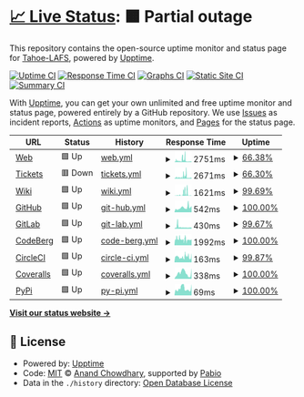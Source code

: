 # [📈 Live Status](https://tahoe-lafs.github.io/infrastructure-upptime): <!--live status--> **🟧 Partial outage**

This repository contains the open-source uptime monitor and status page for [Tahoe-LAFS](https://tahoe-lafs.org/), powered by [Upptime](https://github.com/upptime/upptime).

[![Uptime CI](https://github.com/tahoe-lafs/infrastructure-upptime/workflows/Uptime%20CI/badge.svg)](https://github.com/tahoe-lafs/infrastructure-upptime/actions?query=workflow%3A%22Uptime+CI%22)
[![Response Time CI](https://github.com/tahoe-lafs/infrastructure-upptime/workflows/Response%20Time%20CI/badge.svg)](https://github.com/tahoe-lafs/infrastructure-upptime/actions?query=workflow%3A%22Response+Time+CI%22)
[![Graphs CI](https://github.com/tahoe-lafs/infrastructure-upptime/workflows/Graphs%20CI/badge.svg)](https://github.com/tahoe-lafs/infrastructure-upptime/actions?query=workflow%3A%22Graphs+CI%22)
[![Static Site CI](https://github.com/tahoe-lafs/infrastructure-upptime/workflows/Static%20Site%20CI/badge.svg)](https://github.com/tahoe-lafs/infrastructure-upptime/actions?query=workflow%3A%22Static+Site+CI%22)
[![Summary CI](https://github.com/tahoe-lafs/infrastructure-upptime/workflows/Summary%20CI/badge.svg)](https://github.com/tahoe-lafs/infrastructure-upptime/actions?query=workflow%3A%22Summary+CI%22)

With [Upptime](https://upptime.js.org), you can get your own unlimited and free uptime monitor and status page, powered entirely by a GitHub repository. We use [Issues](https://github.com/tahoe-lafs/infrastructure-upptime/issues) as incident reports, [Actions](https://github.com/tahoe-lafs/infrastructure-upptime/actions) as uptime monitors, and [Pages](https://tahoe-lafs.github.io//infrastructure-upptime) for the status page.

<!--start: status pages-->
<!-- This summary is generated by Upptime (https://github.com/upptime/upptime) -->
<!-- Do not edit this manually, your changes will be overwritten -->
<!-- prettier-ignore -->
| URL | Status | History | Response Time | Uptime |
| --- | ------ | ------- | ------------- | ------ |
| <img alt="" src="https://icons.duckduckgo.com/ip3/www.tahoe-lafs.org.ico" height="13"> [Web](https://www.tahoe-lafs.org/) | 🟩 Up | [web.yml](https://github.com/tahoe-lafs/infrastructure-upptime/commits/HEAD/history/web.yml) | <details><summary><img alt="Response time graph" src="./graphs/web/response-time-week.png" height="20"> 2751ms</summary><br><a href="https://Tahoe-LAFS.github.io/infrastructure-upptime/history/web"><img alt="Response time 5849" src="https://img.shields.io/endpoint?url=https%3A%2F%2Fraw.githubusercontent.com%2Ftahoe-lafs%2Finfrastructure-upptime%2FHEAD%2Fapi%2Fweb%2Fresponse-time.json"></a><br><a href="https://Tahoe-LAFS.github.io/infrastructure-upptime/history/web"><img alt="24-hour response time 919" src="https://img.shields.io/endpoint?url=https%3A%2F%2Fraw.githubusercontent.com%2Ftahoe-lafs%2Finfrastructure-upptime%2FHEAD%2Fapi%2Fweb%2Fresponse-time-day.json"></a><br><a href="https://Tahoe-LAFS.github.io/infrastructure-upptime/history/web"><img alt="7-day response time 2751" src="https://img.shields.io/endpoint?url=https%3A%2F%2Fraw.githubusercontent.com%2Ftahoe-lafs%2Finfrastructure-upptime%2FHEAD%2Fapi%2Fweb%2Fresponse-time-week.json"></a><br><a href="https://Tahoe-LAFS.github.io/infrastructure-upptime/history/web"><img alt="30-day response time 7518" src="https://img.shields.io/endpoint?url=https%3A%2F%2Fraw.githubusercontent.com%2Ftahoe-lafs%2Finfrastructure-upptime%2FHEAD%2Fapi%2Fweb%2Fresponse-time-month.json"></a><br><a href="https://Tahoe-LAFS.github.io/infrastructure-upptime/history/web"><img alt="1-year response time 5849" src="https://img.shields.io/endpoint?url=https%3A%2F%2Fraw.githubusercontent.com%2Ftahoe-lafs%2Finfrastructure-upptime%2FHEAD%2Fapi%2Fweb%2Fresponse-time-year.json"></a></details> | <details><summary><a href="https://Tahoe-LAFS.github.io/infrastructure-upptime/history/web">66.38%</a></summary><a href="https://Tahoe-LAFS.github.io/infrastructure-upptime/history/web"><img alt="All-time uptime 81.48%" src="https://img.shields.io/endpoint?url=https%3A%2F%2Fraw.githubusercontent.com%2Ftahoe-lafs%2Finfrastructure-upptime%2FHEAD%2Fapi%2Fweb%2Fuptime.json"></a><br><a href="https://Tahoe-LAFS.github.io/infrastructure-upptime/history/web"><img alt="24-hour uptime 14.52%" src="https://img.shields.io/endpoint?url=https%3A%2F%2Fraw.githubusercontent.com%2Ftahoe-lafs%2Finfrastructure-upptime%2FHEAD%2Fapi%2Fweb%2Fuptime-day.json"></a><br><a href="https://Tahoe-LAFS.github.io/infrastructure-upptime/history/web"><img alt="7-day uptime 66.38%" src="https://img.shields.io/endpoint?url=https%3A%2F%2Fraw.githubusercontent.com%2Ftahoe-lafs%2Finfrastructure-upptime%2FHEAD%2Fapi%2Fweb%2Fuptime-week.json"></a><br><a href="https://Tahoe-LAFS.github.io/infrastructure-upptime/history/web"><img alt="30-day uptime 66.07%" src="https://img.shields.io/endpoint?url=https%3A%2F%2Fraw.githubusercontent.com%2Ftahoe-lafs%2Finfrastructure-upptime%2FHEAD%2Fapi%2Fweb%2Fuptime-month.json"></a><br><a href="https://Tahoe-LAFS.github.io/infrastructure-upptime/history/web"><img alt="1-year uptime 81.48%" src="https://img.shields.io/endpoint?url=https%3A%2F%2Fraw.githubusercontent.com%2Ftahoe-lafs%2Finfrastructure-upptime%2FHEAD%2Fapi%2Fweb%2Fuptime-year.json"></a></details>
| <img alt="" src="https://icons.duckduckgo.com/ip3/tahoe-lafs.org.ico" height="13"> [Tickets](https://tahoe-lafs.org/trac/tahoe-lafs/query) | 🟥 Down | [tickets.yml](https://github.com/tahoe-lafs/infrastructure-upptime/commits/HEAD/history/tickets.yml) | <details><summary><img alt="Response time graph" src="./graphs/tickets/response-time-week.png" height="20"> 2671ms</summary><br><a href="https://Tahoe-LAFS.github.io/infrastructure-upptime/history/tickets"><img alt="Response time 6259" src="https://img.shields.io/endpoint?url=https%3A%2F%2Fraw.githubusercontent.com%2Ftahoe-lafs%2Finfrastructure-upptime%2FHEAD%2Fapi%2Ftickets%2Fresponse-time.json"></a><br><a href="https://Tahoe-LAFS.github.io/infrastructure-upptime/history/tickets"><img alt="24-hour response time 1060" src="https://img.shields.io/endpoint?url=https%3A%2F%2Fraw.githubusercontent.com%2Ftahoe-lafs%2Finfrastructure-upptime%2FHEAD%2Fapi%2Ftickets%2Fresponse-time-day.json"></a><br><a href="https://Tahoe-LAFS.github.io/infrastructure-upptime/history/tickets"><img alt="7-day response time 2671" src="https://img.shields.io/endpoint?url=https%3A%2F%2Fraw.githubusercontent.com%2Ftahoe-lafs%2Finfrastructure-upptime%2FHEAD%2Fapi%2Ftickets%2Fresponse-time-week.json"></a><br><a href="https://Tahoe-LAFS.github.io/infrastructure-upptime/history/tickets"><img alt="30-day response time 8032" src="https://img.shields.io/endpoint?url=https%3A%2F%2Fraw.githubusercontent.com%2Ftahoe-lafs%2Finfrastructure-upptime%2FHEAD%2Fapi%2Ftickets%2Fresponse-time-month.json"></a><br><a href="https://Tahoe-LAFS.github.io/infrastructure-upptime/history/tickets"><img alt="1-year response time 6259" src="https://img.shields.io/endpoint?url=https%3A%2F%2Fraw.githubusercontent.com%2Ftahoe-lafs%2Finfrastructure-upptime%2FHEAD%2Fapi%2Ftickets%2Fresponse-time-year.json"></a></details> | <details><summary><a href="https://Tahoe-LAFS.github.io/infrastructure-upptime/history/tickets">66.30%</a></summary><a href="https://Tahoe-LAFS.github.io/infrastructure-upptime/history/tickets"><img alt="All-time uptime 81.35%" src="https://img.shields.io/endpoint?url=https%3A%2F%2Fraw.githubusercontent.com%2Ftahoe-lafs%2Finfrastructure-upptime%2FHEAD%2Fapi%2Ftickets%2Fuptime.json"></a><br><a href="https://Tahoe-LAFS.github.io/infrastructure-upptime/history/tickets"><img alt="24-hour uptime 13.93%" src="https://img.shields.io/endpoint?url=https%3A%2F%2Fraw.githubusercontent.com%2Ftahoe-lafs%2Finfrastructure-upptime%2FHEAD%2Fapi%2Ftickets%2Fuptime-day.json"></a><br><a href="https://Tahoe-LAFS.github.io/infrastructure-upptime/history/tickets"><img alt="7-day uptime 66.30%" src="https://img.shields.io/endpoint?url=https%3A%2F%2Fraw.githubusercontent.com%2Ftahoe-lafs%2Finfrastructure-upptime%2FHEAD%2Fapi%2Ftickets%2Fuptime-week.json"></a><br><a href="https://Tahoe-LAFS.github.io/infrastructure-upptime/history/tickets"><img alt="30-day uptime 65.86%" src="https://img.shields.io/endpoint?url=https%3A%2F%2Fraw.githubusercontent.com%2Ftahoe-lafs%2Finfrastructure-upptime%2FHEAD%2Fapi%2Ftickets%2Fuptime-month.json"></a><br><a href="https://Tahoe-LAFS.github.io/infrastructure-upptime/history/tickets"><img alt="1-year uptime 81.35%" src="https://img.shields.io/endpoint?url=https%3A%2F%2Fraw.githubusercontent.com%2Ftahoe-lafs%2Finfrastructure-upptime%2FHEAD%2Fapi%2Ftickets%2Fuptime-year.json"></a></details>
| <img alt="" src="https://icons.duckduckgo.com/ip3/tahoe-lafs.org.ico" height="13"> [Wiki](https://tahoe-lafs.org/trac/tahoe-lafs/wiki) | 🟩 Up | [wiki.yml](https://github.com/tahoe-lafs/infrastructure-upptime/commits/HEAD/history/wiki.yml) | <details><summary><img alt="Response time graph" src="./graphs/wiki/response-time-week.png" height="20"> 1621ms</summary><br><a href="https://Tahoe-LAFS.github.io/infrastructure-upptime/history/wiki"><img alt="Response time 5225" src="https://img.shields.io/endpoint?url=https%3A%2F%2Fraw.githubusercontent.com%2Ftahoe-lafs%2Finfrastructure-upptime%2FHEAD%2Fapi%2Fwiki%2Fresponse-time.json"></a><br><a href="https://Tahoe-LAFS.github.io/infrastructure-upptime/history/wiki"><img alt="24-hour response time 160" src="https://img.shields.io/endpoint?url=https%3A%2F%2Fraw.githubusercontent.com%2Ftahoe-lafs%2Finfrastructure-upptime%2FHEAD%2Fapi%2Fwiki%2Fresponse-time-day.json"></a><br><a href="https://Tahoe-LAFS.github.io/infrastructure-upptime/history/wiki"><img alt="7-day response time 1621" src="https://img.shields.io/endpoint?url=https%3A%2F%2Fraw.githubusercontent.com%2Ftahoe-lafs%2Finfrastructure-upptime%2FHEAD%2Fapi%2Fwiki%2Fresponse-time-week.json"></a><br><a href="https://Tahoe-LAFS.github.io/infrastructure-upptime/history/wiki"><img alt="30-day response time 6102" src="https://img.shields.io/endpoint?url=https%3A%2F%2Fraw.githubusercontent.com%2Ftahoe-lafs%2Finfrastructure-upptime%2FHEAD%2Fapi%2Fwiki%2Fresponse-time-month.json"></a><br><a href="https://Tahoe-LAFS.github.io/infrastructure-upptime/history/wiki"><img alt="1-year response time 5225" src="https://img.shields.io/endpoint?url=https%3A%2F%2Fraw.githubusercontent.com%2Ftahoe-lafs%2Finfrastructure-upptime%2FHEAD%2Fapi%2Fwiki%2Fresponse-time-year.json"></a></details> | <details><summary><a href="https://Tahoe-LAFS.github.io/infrastructure-upptime/history/wiki">99.69%</a></summary><a href="https://Tahoe-LAFS.github.io/infrastructure-upptime/history/wiki"><img alt="All-time uptime 99.41%" src="https://img.shields.io/endpoint?url=https%3A%2F%2Fraw.githubusercontent.com%2Ftahoe-lafs%2Finfrastructure-upptime%2FHEAD%2Fapi%2Fwiki%2Fuptime.json"></a><br><a href="https://Tahoe-LAFS.github.io/infrastructure-upptime/history/wiki"><img alt="24-hour uptime 100.00%" src="https://img.shields.io/endpoint?url=https%3A%2F%2Fraw.githubusercontent.com%2Ftahoe-lafs%2Finfrastructure-upptime%2FHEAD%2Fapi%2Fwiki%2Fuptime-day.json"></a><br><a href="https://Tahoe-LAFS.github.io/infrastructure-upptime/history/wiki"><img alt="7-day uptime 99.69%" src="https://img.shields.io/endpoint?url=https%3A%2F%2Fraw.githubusercontent.com%2Ftahoe-lafs%2Finfrastructure-upptime%2FHEAD%2Fapi%2Fwiki%2Fuptime-week.json"></a><br><a href="https://Tahoe-LAFS.github.io/infrastructure-upptime/history/wiki"><img alt="30-day uptime 98.59%" src="https://img.shields.io/endpoint?url=https%3A%2F%2Fraw.githubusercontent.com%2Ftahoe-lafs%2Finfrastructure-upptime%2FHEAD%2Fapi%2Fwiki%2Fuptime-month.json"></a><br><a href="https://Tahoe-LAFS.github.io/infrastructure-upptime/history/wiki"><img alt="1-year uptime 99.41%" src="https://img.shields.io/endpoint?url=https%3A%2F%2Fraw.githubusercontent.com%2Ftahoe-lafs%2Finfrastructure-upptime%2FHEAD%2Fapi%2Fwiki%2Fuptime-year.json"></a></details>
| <img alt="" src="https://icons.duckduckgo.com/ip3/github.com.ico" height="13"> [GitHub](https://github.com/tahoe-lafs) | 🟩 Up | [git-hub.yml](https://github.com/tahoe-lafs/infrastructure-upptime/commits/HEAD/history/git-hub.yml) | <details><summary><img alt="Response time graph" src="./graphs/git-hub/response-time-week.png" height="20"> 542ms</summary><br><a href="https://Tahoe-LAFS.github.io/infrastructure-upptime/history/git-hub"><img alt="Response time 590" src="https://img.shields.io/endpoint?url=https%3A%2F%2Fraw.githubusercontent.com%2Ftahoe-lafs%2Finfrastructure-upptime%2FHEAD%2Fapi%2Fgit-hub%2Fresponse-time.json"></a><br><a href="https://Tahoe-LAFS.github.io/infrastructure-upptime/history/git-hub"><img alt="24-hour response time 667" src="https://img.shields.io/endpoint?url=https%3A%2F%2Fraw.githubusercontent.com%2Ftahoe-lafs%2Finfrastructure-upptime%2FHEAD%2Fapi%2Fgit-hub%2Fresponse-time-day.json"></a><br><a href="https://Tahoe-LAFS.github.io/infrastructure-upptime/history/git-hub"><img alt="7-day response time 542" src="https://img.shields.io/endpoint?url=https%3A%2F%2Fraw.githubusercontent.com%2Ftahoe-lafs%2Finfrastructure-upptime%2FHEAD%2Fapi%2Fgit-hub%2Fresponse-time-week.json"></a><br><a href="https://Tahoe-LAFS.github.io/infrastructure-upptime/history/git-hub"><img alt="30-day response time 502" src="https://img.shields.io/endpoint?url=https%3A%2F%2Fraw.githubusercontent.com%2Ftahoe-lafs%2Finfrastructure-upptime%2FHEAD%2Fapi%2Fgit-hub%2Fresponse-time-month.json"></a><br><a href="https://Tahoe-LAFS.github.io/infrastructure-upptime/history/git-hub"><img alt="1-year response time 590" src="https://img.shields.io/endpoint?url=https%3A%2F%2Fraw.githubusercontent.com%2Ftahoe-lafs%2Finfrastructure-upptime%2FHEAD%2Fapi%2Fgit-hub%2Fresponse-time-year.json"></a></details> | <details><summary><a href="https://Tahoe-LAFS.github.io/infrastructure-upptime/history/git-hub">100.00%</a></summary><a href="https://Tahoe-LAFS.github.io/infrastructure-upptime/history/git-hub"><img alt="All-time uptime 100.00%" src="https://img.shields.io/endpoint?url=https%3A%2F%2Fraw.githubusercontent.com%2Ftahoe-lafs%2Finfrastructure-upptime%2FHEAD%2Fapi%2Fgit-hub%2Fuptime.json"></a><br><a href="https://Tahoe-LAFS.github.io/infrastructure-upptime/history/git-hub"><img alt="24-hour uptime 100.00%" src="https://img.shields.io/endpoint?url=https%3A%2F%2Fraw.githubusercontent.com%2Ftahoe-lafs%2Finfrastructure-upptime%2FHEAD%2Fapi%2Fgit-hub%2Fuptime-day.json"></a><br><a href="https://Tahoe-LAFS.github.io/infrastructure-upptime/history/git-hub"><img alt="7-day uptime 100.00%" src="https://img.shields.io/endpoint?url=https%3A%2F%2Fraw.githubusercontent.com%2Ftahoe-lafs%2Finfrastructure-upptime%2FHEAD%2Fapi%2Fgit-hub%2Fuptime-week.json"></a><br><a href="https://Tahoe-LAFS.github.io/infrastructure-upptime/history/git-hub"><img alt="30-day uptime 100.00%" src="https://img.shields.io/endpoint?url=https%3A%2F%2Fraw.githubusercontent.com%2Ftahoe-lafs%2Finfrastructure-upptime%2FHEAD%2Fapi%2Fgit-hub%2Fuptime-month.json"></a><br><a href="https://Tahoe-LAFS.github.io/infrastructure-upptime/history/git-hub"><img alt="1-year uptime 100.00%" src="https://img.shields.io/endpoint?url=https%3A%2F%2Fraw.githubusercontent.com%2Ftahoe-lafs%2Finfrastructure-upptime%2FHEAD%2Fapi%2Fgit-hub%2Fuptime-year.json"></a></details>
| <img alt="" src="https://icons.duckduckgo.com/ip3/gitlab.com.ico" height="13"> [GitLab](https://gitlab.com/tahoe-lafs) | 🟩 Up | [git-lab.yml](https://github.com/tahoe-lafs/infrastructure-upptime/commits/HEAD/history/git-lab.yml) | <details><summary><img alt="Response time graph" src="./graphs/git-lab/response-time-week.png" height="20"> 430ms</summary><br><a href="https://Tahoe-LAFS.github.io/infrastructure-upptime/history/git-lab"><img alt="Response time 313" src="https://img.shields.io/endpoint?url=https%3A%2F%2Fraw.githubusercontent.com%2Ftahoe-lafs%2Finfrastructure-upptime%2FHEAD%2Fapi%2Fgit-lab%2Fresponse-time.json"></a><br><a href="https://Tahoe-LAFS.github.io/infrastructure-upptime/history/git-lab"><img alt="24-hour response time 285" src="https://img.shields.io/endpoint?url=https%3A%2F%2Fraw.githubusercontent.com%2Ftahoe-lafs%2Finfrastructure-upptime%2FHEAD%2Fapi%2Fgit-lab%2Fresponse-time-day.json"></a><br><a href="https://Tahoe-LAFS.github.io/infrastructure-upptime/history/git-lab"><img alt="7-day response time 430" src="https://img.shields.io/endpoint?url=https%3A%2F%2Fraw.githubusercontent.com%2Ftahoe-lafs%2Finfrastructure-upptime%2FHEAD%2Fapi%2Fgit-lab%2Fresponse-time-week.json"></a><br><a href="https://Tahoe-LAFS.github.io/infrastructure-upptime/history/git-lab"><img alt="30-day response time 347" src="https://img.shields.io/endpoint?url=https%3A%2F%2Fraw.githubusercontent.com%2Ftahoe-lafs%2Finfrastructure-upptime%2FHEAD%2Fapi%2Fgit-lab%2Fresponse-time-month.json"></a><br><a href="https://Tahoe-LAFS.github.io/infrastructure-upptime/history/git-lab"><img alt="1-year response time 313" src="https://img.shields.io/endpoint?url=https%3A%2F%2Fraw.githubusercontent.com%2Ftahoe-lafs%2Finfrastructure-upptime%2FHEAD%2Fapi%2Fgit-lab%2Fresponse-time-year.json"></a></details> | <details><summary><a href="https://Tahoe-LAFS.github.io/infrastructure-upptime/history/git-lab">99.67%</a></summary><a href="https://Tahoe-LAFS.github.io/infrastructure-upptime/history/git-lab"><img alt="All-time uptime 99.97%" src="https://img.shields.io/endpoint?url=https%3A%2F%2Fraw.githubusercontent.com%2Ftahoe-lafs%2Finfrastructure-upptime%2FHEAD%2Fapi%2Fgit-lab%2Fuptime.json"></a><br><a href="https://Tahoe-LAFS.github.io/infrastructure-upptime/history/git-lab"><img alt="24-hour uptime 100.00%" src="https://img.shields.io/endpoint?url=https%3A%2F%2Fraw.githubusercontent.com%2Ftahoe-lafs%2Finfrastructure-upptime%2FHEAD%2Fapi%2Fgit-lab%2Fuptime-day.json"></a><br><a href="https://Tahoe-LAFS.github.io/infrastructure-upptime/history/git-lab"><img alt="7-day uptime 99.67%" src="https://img.shields.io/endpoint?url=https%3A%2F%2Fraw.githubusercontent.com%2Ftahoe-lafs%2Finfrastructure-upptime%2FHEAD%2Fapi%2Fgit-lab%2Fuptime-week.json"></a><br><a href="https://Tahoe-LAFS.github.io/infrastructure-upptime/history/git-lab"><img alt="30-day uptime 99.92%" src="https://img.shields.io/endpoint?url=https%3A%2F%2Fraw.githubusercontent.com%2Ftahoe-lafs%2Finfrastructure-upptime%2FHEAD%2Fapi%2Fgit-lab%2Fuptime-month.json"></a><br><a href="https://Tahoe-LAFS.github.io/infrastructure-upptime/history/git-lab"><img alt="1-year uptime 99.97%" src="https://img.shields.io/endpoint?url=https%3A%2F%2Fraw.githubusercontent.com%2Ftahoe-lafs%2Finfrastructure-upptime%2FHEAD%2Fapi%2Fgit-lab%2Fuptime-year.json"></a></details>
| <img alt="" src="https://icons.duckduckgo.com/ip3/codeberg.org.ico" height="13"> [CodeBerg](https://codeberg.org/tahoe-lafs) | 🟩 Up | [code-berg.yml](https://github.com/tahoe-lafs/infrastructure-upptime/commits/HEAD/history/code-berg.yml) | <details><summary><img alt="Response time graph" src="./graphs/code-berg/response-time-week.png" height="20"> 1992ms</summary><br><a href="https://Tahoe-LAFS.github.io/infrastructure-upptime/history/code-berg"><img alt="Response time 2722" src="https://img.shields.io/endpoint?url=https%3A%2F%2Fraw.githubusercontent.com%2Ftahoe-lafs%2Finfrastructure-upptime%2FHEAD%2Fapi%2Fcode-berg%2Fresponse-time.json"></a><br><a href="https://Tahoe-LAFS.github.io/infrastructure-upptime/history/code-berg"><img alt="24-hour response time 1853" src="https://img.shields.io/endpoint?url=https%3A%2F%2Fraw.githubusercontent.com%2Ftahoe-lafs%2Finfrastructure-upptime%2FHEAD%2Fapi%2Fcode-berg%2Fresponse-time-day.json"></a><br><a href="https://Tahoe-LAFS.github.io/infrastructure-upptime/history/code-berg"><img alt="7-day response time 1992" src="https://img.shields.io/endpoint?url=https%3A%2F%2Fraw.githubusercontent.com%2Ftahoe-lafs%2Finfrastructure-upptime%2FHEAD%2Fapi%2Fcode-berg%2Fresponse-time-week.json"></a><br><a href="https://Tahoe-LAFS.github.io/infrastructure-upptime/history/code-berg"><img alt="30-day response time 2494" src="https://img.shields.io/endpoint?url=https%3A%2F%2Fraw.githubusercontent.com%2Ftahoe-lafs%2Finfrastructure-upptime%2FHEAD%2Fapi%2Fcode-berg%2Fresponse-time-month.json"></a><br><a href="https://Tahoe-LAFS.github.io/infrastructure-upptime/history/code-berg"><img alt="1-year response time 2722" src="https://img.shields.io/endpoint?url=https%3A%2F%2Fraw.githubusercontent.com%2Ftahoe-lafs%2Finfrastructure-upptime%2FHEAD%2Fapi%2Fcode-berg%2Fresponse-time-year.json"></a></details> | <details><summary><a href="https://Tahoe-LAFS.github.io/infrastructure-upptime/history/code-berg">100.00%</a></summary><a href="https://Tahoe-LAFS.github.io/infrastructure-upptime/history/code-berg"><img alt="All-time uptime 99.44%" src="https://img.shields.io/endpoint?url=https%3A%2F%2Fraw.githubusercontent.com%2Ftahoe-lafs%2Finfrastructure-upptime%2FHEAD%2Fapi%2Fcode-berg%2Fuptime.json"></a><br><a href="https://Tahoe-LAFS.github.io/infrastructure-upptime/history/code-berg"><img alt="24-hour uptime 100.00%" src="https://img.shields.io/endpoint?url=https%3A%2F%2Fraw.githubusercontent.com%2Ftahoe-lafs%2Finfrastructure-upptime%2FHEAD%2Fapi%2Fcode-berg%2Fuptime-day.json"></a><br><a href="https://Tahoe-LAFS.github.io/infrastructure-upptime/history/code-berg"><img alt="7-day uptime 100.00%" src="https://img.shields.io/endpoint?url=https%3A%2F%2Fraw.githubusercontent.com%2Ftahoe-lafs%2Finfrastructure-upptime%2FHEAD%2Fapi%2Fcode-berg%2Fuptime-week.json"></a><br><a href="https://Tahoe-LAFS.github.io/infrastructure-upptime/history/code-berg"><img alt="30-day uptime 99.29%" src="https://img.shields.io/endpoint?url=https%3A%2F%2Fraw.githubusercontent.com%2Ftahoe-lafs%2Finfrastructure-upptime%2FHEAD%2Fapi%2Fcode-berg%2Fuptime-month.json"></a><br><a href="https://Tahoe-LAFS.github.io/infrastructure-upptime/history/code-berg"><img alt="1-year uptime 99.44%" src="https://img.shields.io/endpoint?url=https%3A%2F%2Fraw.githubusercontent.com%2Ftahoe-lafs%2Finfrastructure-upptime%2FHEAD%2Fapi%2Fcode-berg%2Fuptime-year.json"></a></details>
| <img alt="" src="https://icons.duckduckgo.com/ip3/app.circleci.com.ico" height="13"> [CircleCI](https://app.circleci.com/pipelines/github/tahoe-lafs/tahoe-lafs) | 🟩 Up | [circle-ci.yml](https://github.com/tahoe-lafs/infrastructure-upptime/commits/HEAD/history/circle-ci.yml) | <details><summary><img alt="Response time graph" src="./graphs/circle-ci/response-time-week.png" height="20"> 163ms</summary><br><a href="https://Tahoe-LAFS.github.io/infrastructure-upptime/history/circle-ci"><img alt="Response time 137" src="https://img.shields.io/endpoint?url=https%3A%2F%2Fraw.githubusercontent.com%2Ftahoe-lafs%2Finfrastructure-upptime%2FHEAD%2Fapi%2Fcircle-ci%2Fresponse-time.json"></a><br><a href="https://Tahoe-LAFS.github.io/infrastructure-upptime/history/circle-ci"><img alt="24-hour response time 167" src="https://img.shields.io/endpoint?url=https%3A%2F%2Fraw.githubusercontent.com%2Ftahoe-lafs%2Finfrastructure-upptime%2FHEAD%2Fapi%2Fcircle-ci%2Fresponse-time-day.json"></a><br><a href="https://Tahoe-LAFS.github.io/infrastructure-upptime/history/circle-ci"><img alt="7-day response time 163" src="https://img.shields.io/endpoint?url=https%3A%2F%2Fraw.githubusercontent.com%2Ftahoe-lafs%2Finfrastructure-upptime%2FHEAD%2Fapi%2Fcircle-ci%2Fresponse-time-week.json"></a><br><a href="https://Tahoe-LAFS.github.io/infrastructure-upptime/history/circle-ci"><img alt="30-day response time 145" src="https://img.shields.io/endpoint?url=https%3A%2F%2Fraw.githubusercontent.com%2Ftahoe-lafs%2Finfrastructure-upptime%2FHEAD%2Fapi%2Fcircle-ci%2Fresponse-time-month.json"></a><br><a href="https://Tahoe-LAFS.github.io/infrastructure-upptime/history/circle-ci"><img alt="1-year response time 137" src="https://img.shields.io/endpoint?url=https%3A%2F%2Fraw.githubusercontent.com%2Ftahoe-lafs%2Finfrastructure-upptime%2FHEAD%2Fapi%2Fcircle-ci%2Fresponse-time-year.json"></a></details> | <details><summary><a href="https://Tahoe-LAFS.github.io/infrastructure-upptime/history/circle-ci">99.87%</a></summary><a href="https://Tahoe-LAFS.github.io/infrastructure-upptime/history/circle-ci"><img alt="All-time uptime 99.60%" src="https://img.shields.io/endpoint?url=https%3A%2F%2Fraw.githubusercontent.com%2Ftahoe-lafs%2Finfrastructure-upptime%2FHEAD%2Fapi%2Fcircle-ci%2Fuptime.json"></a><br><a href="https://Tahoe-LAFS.github.io/infrastructure-upptime/history/circle-ci"><img alt="24-hour uptime 100.00%" src="https://img.shields.io/endpoint?url=https%3A%2F%2Fraw.githubusercontent.com%2Ftahoe-lafs%2Finfrastructure-upptime%2FHEAD%2Fapi%2Fcircle-ci%2Fuptime-day.json"></a><br><a href="https://Tahoe-LAFS.github.io/infrastructure-upptime/history/circle-ci"><img alt="7-day uptime 99.87%" src="https://img.shields.io/endpoint?url=https%3A%2F%2Fraw.githubusercontent.com%2Ftahoe-lafs%2Finfrastructure-upptime%2FHEAD%2Fapi%2Fcircle-ci%2Fuptime-week.json"></a><br><a href="https://Tahoe-LAFS.github.io/infrastructure-upptime/history/circle-ci"><img alt="30-day uptime 99.72%" src="https://img.shields.io/endpoint?url=https%3A%2F%2Fraw.githubusercontent.com%2Ftahoe-lafs%2Finfrastructure-upptime%2FHEAD%2Fapi%2Fcircle-ci%2Fuptime-month.json"></a><br><a href="https://Tahoe-LAFS.github.io/infrastructure-upptime/history/circle-ci"><img alt="1-year uptime 99.60%" src="https://img.shields.io/endpoint?url=https%3A%2F%2Fraw.githubusercontent.com%2Ftahoe-lafs%2Finfrastructure-upptime%2FHEAD%2Fapi%2Fcircle-ci%2Fuptime-year.json"></a></details>
| <img alt="" src="https://icons.duckduckgo.com/ip3/coveralls.io.ico" height="13"> [Coveralls](https://coveralls.io/github/tahoe-lafs) | 🟩 Up | [coveralls.yml](https://github.com/tahoe-lafs/infrastructure-upptime/commits/HEAD/history/coveralls.yml) | <details><summary><img alt="Response time graph" src="./graphs/coveralls/response-time-week.png" height="20"> 338ms</summary><br><a href="https://Tahoe-LAFS.github.io/infrastructure-upptime/history/coveralls"><img alt="Response time 363" src="https://img.shields.io/endpoint?url=https%3A%2F%2Fraw.githubusercontent.com%2Ftahoe-lafs%2Finfrastructure-upptime%2FHEAD%2Fapi%2Fcoveralls%2Fresponse-time.json"></a><br><a href="https://Tahoe-LAFS.github.io/infrastructure-upptime/history/coveralls"><img alt="24-hour response time 252" src="https://img.shields.io/endpoint?url=https%3A%2F%2Fraw.githubusercontent.com%2Ftahoe-lafs%2Finfrastructure-upptime%2FHEAD%2Fapi%2Fcoveralls%2Fresponse-time-day.json"></a><br><a href="https://Tahoe-LAFS.github.io/infrastructure-upptime/history/coveralls"><img alt="7-day response time 338" src="https://img.shields.io/endpoint?url=https%3A%2F%2Fraw.githubusercontent.com%2Ftahoe-lafs%2Finfrastructure-upptime%2FHEAD%2Fapi%2Fcoveralls%2Fresponse-time-week.json"></a><br><a href="https://Tahoe-LAFS.github.io/infrastructure-upptime/history/coveralls"><img alt="30-day response time 360" src="https://img.shields.io/endpoint?url=https%3A%2F%2Fraw.githubusercontent.com%2Ftahoe-lafs%2Finfrastructure-upptime%2FHEAD%2Fapi%2Fcoveralls%2Fresponse-time-month.json"></a><br><a href="https://Tahoe-LAFS.github.io/infrastructure-upptime/history/coveralls"><img alt="1-year response time 363" src="https://img.shields.io/endpoint?url=https%3A%2F%2Fraw.githubusercontent.com%2Ftahoe-lafs%2Finfrastructure-upptime%2FHEAD%2Fapi%2Fcoveralls%2Fresponse-time-year.json"></a></details> | <details><summary><a href="https://Tahoe-LAFS.github.io/infrastructure-upptime/history/coveralls">100.00%</a></summary><a href="https://Tahoe-LAFS.github.io/infrastructure-upptime/history/coveralls"><img alt="All-time uptime 97.63%" src="https://img.shields.io/endpoint?url=https%3A%2F%2Fraw.githubusercontent.com%2Ftahoe-lafs%2Finfrastructure-upptime%2FHEAD%2Fapi%2Fcoveralls%2Fuptime.json"></a><br><a href="https://Tahoe-LAFS.github.io/infrastructure-upptime/history/coveralls"><img alt="24-hour uptime 100.00%" src="https://img.shields.io/endpoint?url=https%3A%2F%2Fraw.githubusercontent.com%2Ftahoe-lafs%2Finfrastructure-upptime%2FHEAD%2Fapi%2Fcoveralls%2Fuptime-day.json"></a><br><a href="https://Tahoe-LAFS.github.io/infrastructure-upptime/history/coveralls"><img alt="7-day uptime 100.00%" src="https://img.shields.io/endpoint?url=https%3A%2F%2Fraw.githubusercontent.com%2Ftahoe-lafs%2Finfrastructure-upptime%2FHEAD%2Fapi%2Fcoveralls%2Fuptime-week.json"></a><br><a href="https://Tahoe-LAFS.github.io/infrastructure-upptime/history/coveralls"><img alt="30-day uptime 99.62%" src="https://img.shields.io/endpoint?url=https%3A%2F%2Fraw.githubusercontent.com%2Ftahoe-lafs%2Finfrastructure-upptime%2FHEAD%2Fapi%2Fcoveralls%2Fuptime-month.json"></a><br><a href="https://Tahoe-LAFS.github.io/infrastructure-upptime/history/coveralls"><img alt="1-year uptime 97.63%" src="https://img.shields.io/endpoint?url=https%3A%2F%2Fraw.githubusercontent.com%2Ftahoe-lafs%2Finfrastructure-upptime%2FHEAD%2Fapi%2Fcoveralls%2Fuptime-year.json"></a></details>
| <img alt="" src="https://icons.duckduckgo.com/ip3/pypi.org.ico" height="13"> [PyPi](https://pypi.org/project/tahoe-lafs/) | 🟩 Up | [py-pi.yml](https://github.com/tahoe-lafs/infrastructure-upptime/commits/HEAD/history/py-pi.yml) | <details><summary><img alt="Response time graph" src="./graphs/py-pi/response-time-week.png" height="20"> 69ms</summary><br><a href="https://Tahoe-LAFS.github.io/infrastructure-upptime/history/py-pi"><img alt="Response time 89" src="https://img.shields.io/endpoint?url=https%3A%2F%2Fraw.githubusercontent.com%2Ftahoe-lafs%2Finfrastructure-upptime%2FHEAD%2Fapi%2Fpy-pi%2Fresponse-time.json"></a><br><a href="https://Tahoe-LAFS.github.io/infrastructure-upptime/history/py-pi"><img alt="24-hour response time 60" src="https://img.shields.io/endpoint?url=https%3A%2F%2Fraw.githubusercontent.com%2Ftahoe-lafs%2Finfrastructure-upptime%2FHEAD%2Fapi%2Fpy-pi%2Fresponse-time-day.json"></a><br><a href="https://Tahoe-LAFS.github.io/infrastructure-upptime/history/py-pi"><img alt="7-day response time 69" src="https://img.shields.io/endpoint?url=https%3A%2F%2Fraw.githubusercontent.com%2Ftahoe-lafs%2Finfrastructure-upptime%2FHEAD%2Fapi%2Fpy-pi%2Fresponse-time-week.json"></a><br><a href="https://Tahoe-LAFS.github.io/infrastructure-upptime/history/py-pi"><img alt="30-day response time 74" src="https://img.shields.io/endpoint?url=https%3A%2F%2Fraw.githubusercontent.com%2Ftahoe-lafs%2Finfrastructure-upptime%2FHEAD%2Fapi%2Fpy-pi%2Fresponse-time-month.json"></a><br><a href="https://Tahoe-LAFS.github.io/infrastructure-upptime/history/py-pi"><img alt="1-year response time 89" src="https://img.shields.io/endpoint?url=https%3A%2F%2Fraw.githubusercontent.com%2Ftahoe-lafs%2Finfrastructure-upptime%2FHEAD%2Fapi%2Fpy-pi%2Fresponse-time-year.json"></a></details> | <details><summary><a href="https://Tahoe-LAFS.github.io/infrastructure-upptime/history/py-pi">100.00%</a></summary><a href="https://Tahoe-LAFS.github.io/infrastructure-upptime/history/py-pi"><img alt="All-time uptime 100.00%" src="https://img.shields.io/endpoint?url=https%3A%2F%2Fraw.githubusercontent.com%2Ftahoe-lafs%2Finfrastructure-upptime%2FHEAD%2Fapi%2Fpy-pi%2Fuptime.json"></a><br><a href="https://Tahoe-LAFS.github.io/infrastructure-upptime/history/py-pi"><img alt="24-hour uptime 100.00%" src="https://img.shields.io/endpoint?url=https%3A%2F%2Fraw.githubusercontent.com%2Ftahoe-lafs%2Finfrastructure-upptime%2FHEAD%2Fapi%2Fpy-pi%2Fuptime-day.json"></a><br><a href="https://Tahoe-LAFS.github.io/infrastructure-upptime/history/py-pi"><img alt="7-day uptime 100.00%" src="https://img.shields.io/endpoint?url=https%3A%2F%2Fraw.githubusercontent.com%2Ftahoe-lafs%2Finfrastructure-upptime%2FHEAD%2Fapi%2Fpy-pi%2Fuptime-week.json"></a><br><a href="https://Tahoe-LAFS.github.io/infrastructure-upptime/history/py-pi"><img alt="30-day uptime 100.00%" src="https://img.shields.io/endpoint?url=https%3A%2F%2Fraw.githubusercontent.com%2Ftahoe-lafs%2Finfrastructure-upptime%2FHEAD%2Fapi%2Fpy-pi%2Fuptime-month.json"></a><br><a href="https://Tahoe-LAFS.github.io/infrastructure-upptime/history/py-pi"><img alt="1-year uptime 100.00%" src="https://img.shields.io/endpoint?url=https%3A%2F%2Fraw.githubusercontent.com%2Ftahoe-lafs%2Finfrastructure-upptime%2FHEAD%2Fapi%2Fpy-pi%2Fuptime-year.json"></a></details>

<!--end: status pages-->

[**Visit our status website →**](https://tahoe-lafs.github.io/infrastructure-upptime)

## 📄 License

- Powered by: [Upptime](https://github.com/upptime/upptime)
- Code: [MIT](./LICENSE) © [Anand Chowdhary](https://anandchowdhary.com), supported by [Pabio](https://pabio.com)
- Data in the `./history` directory: [Open Database License](https://opendatacommons.org/licenses/odbl/1-0/)
